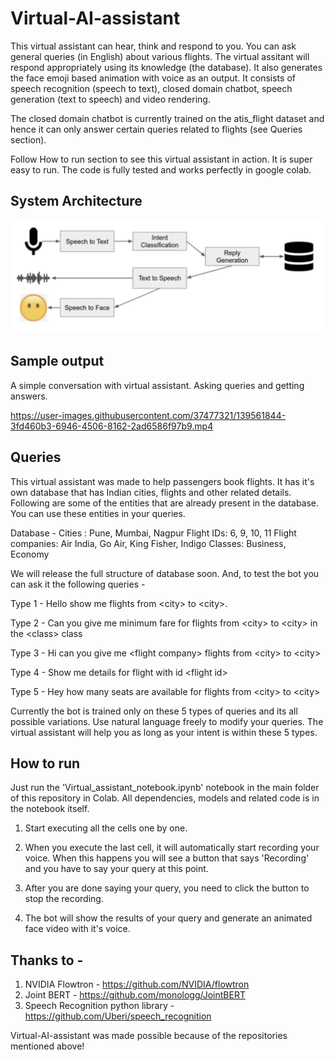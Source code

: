 # Virtual-AI-assistant

This virtual assistant can hear, think and respond to you. You can ask general queries (in English) about various flights. The virtual assitant will respond appropriately using its knowledge (the database). It also generates the face emoji based animation with voice as an output. It consists of speech recognition (speech to text), closed domain chatbot, speech generation (text to speech) and video rendering.

The closed domain chatbot is currently trained on the atis_flight dataset and hence it can only answer certain queries related to flights (see Queries section).

Follow How to run section to see this virtual assistant in action. It is super easy to run. The code is fully tested and works perfectly in google colab.


## System Architecture
<img src='assets/sys_arch.png'>

## Sample output

A simple conversation with virtual assistant. Asking queries and getting answers.

https://user-images.githubusercontent.com/37477321/139561844-3fd460b3-6946-4506-8162-2ad6586f97b9.mp4

## Queries
This virtual assistant was made to help passengers book flights. It has it's own database that has Indian cities, flights and other related details. Following are some of the entities that are already present in the database. You can use these entities in your queries.

Database - 
Cities : Pune, Mumbai, Nagpur
Flight IDs: 6, 9, 10, 11
Flight companies: Air India, Go Air, King Fisher, Indigo
Classes: Business, Economy

We will release the full structure of database soon. And, to test the bot you can ask it the following queries -

Type 1 - Hello show me flights from \<city\> to \<city\>.

Type 2 - Can you give me minimum fare for flights from \<city\> to \<city\> in the \<class\> class

Type 3 - Hi can you give me \<flight company\> flights from \<city\> to \<city\>

Type 4 - Show me details for flight with id \<flight id\>

Type 5 - Hey how many seats are available for flights from \<city\> to \<city\>

Currently the bot is trained only on these 5 types of queries and its all possible variations. Use natural language freely to modify your queries. The virtual assistant will help you as long as your intent is within these 5 types.

## How to run
Just run the 'Virtual_assistant_notebook.ipynb' notebook in the main folder of this repository in Colab. All dependencies, models and related code is in the notebook itself.

1. Start executing all the cells one by one.

2. When you execute the last cell, it will automatically start recording your voice. When this happens you will see a button that says 'Recording' and you have to say your query at this point.

3. After you are done saying your query, you need to click the button to stop the recording.

4. The bot will show the results of your query and generate an animated face video with it's voice.

## Thanks to -
  
1. NVIDIA Flowtron - https://github.com/NVIDIA/flowtron
2. Joint BERT - https://github.com/monologg/JointBERT
3. Speech Recognition python library - https://github.com/Uberi/speech_recognition
  
Virtual-AI-assistant was made possible because of the repositories mentioned above!
